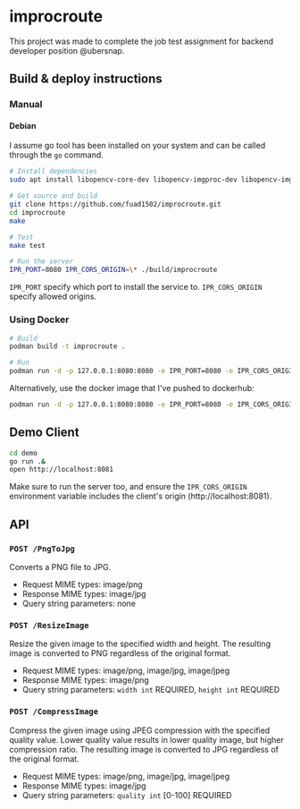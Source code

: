 # improcroute

This project was made to complete the job test assignment for backend developer
position @ubersnap.

## Build & deploy instructions

### Manual

#### Debian

I assume go tool has been installed on your system and can be called through the `go` command.

```sh
# Install dependencies
sudo apt install libopencv-core-dev libopencv-imgproc-dev libopencv-imgcodecs-dev cmake build-essential

# Get source and build
git clone https://github.com/fuad1502/improcroute.git
cd improcroute
make

# Test
make test

# Run the server
IPR_PORT=8080 IPR_CORS_ORIGIN=\* ./build/improcroute
```

`IPR_PORT` specify which port to install the service to. `IPR_CORS_ORIGIN` specify allowed origins.

### Using Docker

```sh
# Build
podman build -t improcroute .

# Run
podman run -d -p 127.0.0.1:8080:8080 -e IPR_PORT=8080 -e IPR_CORS_ORIGIN=\* improcroute
```

Alternatively, use the docker image that I've pushed to dockerhub:
```sh
podman run -d -p 127.0.0.1:8080:8080 -e IPR_PORT=8080 -e IPR_CORS_ORIGIN=\* fuad1502/improcroute
```

## Demo Client

```sh
cd demo
go run .&
open http://localhost:8081
```

Make sure to run the server too, and ensure the `IPR_CORS_ORIGIN` environment
variable includes the client's origin (http://localhost:8081).

## API

### `POST /PngToJpg`
Converts a PNG file to JPG.
- Request MIME types: image/png
- Response MIME types: image/jpg
- Query string parameters: none

### `POST /ResizeImage`
Resize the given image to the specified width and height. The resulting image
is converted to PNG regardless of the original format.
- Request MIME types: image/png, image/jpg, image/jpeg
- Response MIME types: image/png
- Query string parameters: `width int` REQUIRED, `height int` REQUIRED

### `POST /CompressImage`
Compress the given image using JPEG compression with the specified quality
value. Lower quality value results in lower quality image, but higher
compression ratio. The resulting image is converted to JPG regardless of the
original format.
- Request MIME types: image/png, image/jpg, image/jpeg
- Response MIME types: image/jpg
- Query string parameters: `quality int` [0-100] REQUIRED
